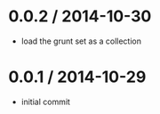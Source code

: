 
0.0.2 / 2014-10-30 
==================

  * load the grunt set as a collection

0.0.1 / 2014-10-29 
==================

  * initial commit
